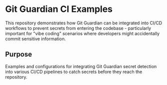 # Git Guardian CI Examples

This repository demonstrates how Git Guardian can be integrated into CI/CD workflows to prevent secrets from entering the codebase - particularly important for "vibe coding" scenarios where developers might accidentally commit sensitive information.

## Purpose

Examples and configurations for integrating Git Guardian secret detection into various CI/CD pipelines to catch secrets before they reach the repository.